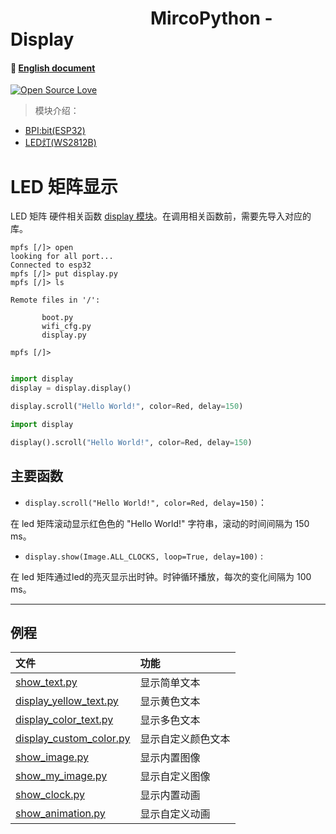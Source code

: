 # &emsp;&emsp;&emsp;&emsp;&emsp;&emsp;&emsp;&emsp;MircoPython - Display

#### 📖 [English document](https://github.com/aJantes/MircoPython-led/blob/master/english_document.md)

[![Open Source Love](https://badges.frapsoft.com/os/v3/open-source.svg?v=103)](https://github.com/ellerbrock/open-source-badge/)

> 模块介绍：

- [BPI:bit(ESP32)](https://github.com/aJantes/introduce-bpi-bit/blob/master/README.md)   
- [LED灯(WS2812B)](https://github.com/aJantes/MircoPython-led/blob/master/source/WS2812B.pdf)


# LED 矩阵显示
LED 矩阵 硬件相关函数 [display 模块](https://github.com/aJantes/MircoPython-led/blob/master/source/display.py)。在调用相关函数前，需要先导入对应的库。


``` shell
mpfs [/]> open
looking for all port...
Connected to esp32
mpfs [/]> put display.py
mpfs [/]> ls

Remote files in '/':

       boot.py
       wifi_cfg.py
       display.py

mpfs [/]>
```

``` python

import display
display = display.display()

display.scroll("Hello World!", color=Red, delay=150)

```

``` python
import display

display().scroll("Hello World!", color=Red, delay=150)

```

## 主要函数 

- `display.scroll("Hello World!", color=Red, delay=150)`：

在 led 矩阵滚动显示红色色的 "Hello World!"  字符串，滚动的时间间隔为 150 ms。

- `display.show(Image.ALL_CLOCKS, loop=True, delay=100)` :

在 led 矩阵通过led的亮灭显示出时钟。时钟循环播放，每次的变化间隔为 100 ms。


---

## 例程
文件|功能
:--|:--
 [show_text.py](https://github.com/aJantes/MircoPython-led/blob/master/example/show_text.py)  | 显示简单文本
 [display_yellow_text.py](https://github.com/aJantes/MircoPython-led/blob/master/example/display_yellow_text.py) |  显示黄色文本
 [display_color_text.py](https://github.com/aJantes/MircoPython-led/blob/master/example/display_color_text.py) | 显示多色文本
 [display_custom_color.py](https://github.com/aJantes/MircoPython-led/blob/master/example/display_custom_color.py) | 显示自定义颜色文本
 [show_image.py](https://github.com/aJantes/MircoPython-led/blob/master/example/show_image.py) | 显示内置图像
 [show_my_image.py](https://github.com/aJantes/MircoPython-led/blob/master/example/show_my_image.py) | 显示自定义图像
[show_clock.py](https://github.com/aJantes/MircoPython-led/blob/master/example/show_clock.py) | 显示内置动画
 [show_animation.py](https://github.com/aJantes/MircoPython-led/blob/master/example/show_animation.py) | 显示自定义动画

